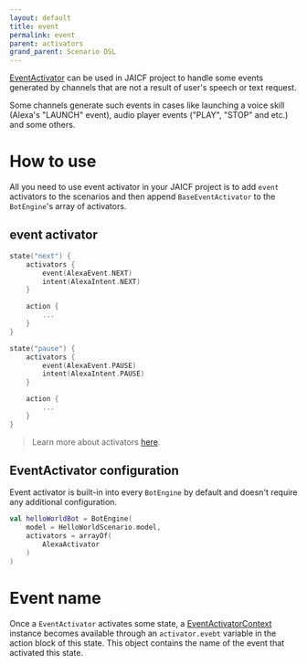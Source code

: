```yaml
---
layout: default
title: event
permalink: event
parent: activators
grand_parent: Scenario DSL
---
```


[EventActivator](https://github.com/just-ai/jaicf-kotlin/blob/master/core/src/main/kotlin/com/justai/jaicf/activator/event/EventActivator.kt) can be used in JAICF project to handle some events generated by channels that are not a result of user's speech or text request.

Some channels generate such events in cases like launching a voice skill (Alexa's "LAUNCH" event), audio player events ("PLAY", "STOP" and etc.) and some others.

# How to use

All you need to use event activator in your JAICF project is to add `event` activators to the scenarios and then append `BaseEventActivator` to the `BotEngine`'s array of activators.

## event activator

```kotlin
state("next") {
    activators {
        event(AlexaEvent.NEXT)
        intent(AlexaIntent.NEXT)
    }

    action {
        ...
    }   
}

state("pause") {
    activators {
        event(AlexaEvent.PAUSE)
        intent(AlexaIntent.PAUSE)
    }

    action {
        ...
    }
}
```

> Learn more about activators [here](activators).

## EventActivator configuration

Event activator is built-in into every `BotEngine` by default and doesn't require any additional configuration.

```kotlin
val helloWorldBot = BotEngine(
    model = HelloWorldScenario.model,
    activators = arrayOf(
        AlexaActivator
    )
)
```

# Event name

Once a `EventActivator` activates some state, a [EventActivatorContext](https://github.com/just-ai/jaicf-kotlin/blob/master/core/src/main/kotlin/com/justai/jaicf/activator/event/EventActivatorContext.kt) instance becomes available through an `activator.evebt` variable in the action block of this state.
This object contains the name of the event that activated this state.